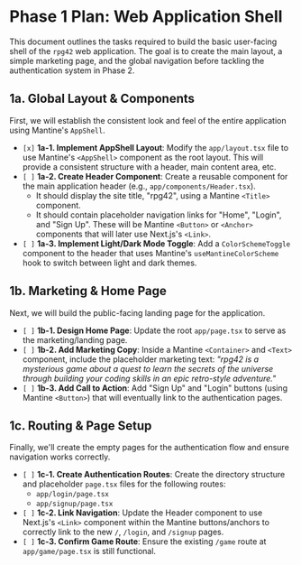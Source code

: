# Phase 1 Plan: Web Application Shell

This document outlines the tasks required to build the basic user-facing shell of the `rpg42` web application. The goal is to create the main layout, a simple marketing page, and the global navigation before tackling the authentication system in Phase 2.

## 1a. Global Layout & Components

First, we will establish the consistent look and feel of the entire application using Mantine's `AppShell`.

*   `[x]` **1a-1. Implement AppShell Layout**: Modify the `app/layout.tsx` file to use Mantine's `<AppShell>` component as the root layout. This will provide a consistent structure with a header, main content area, etc.
*   `[ ]` **1a-2. Create Header Component**: Create a reusable component for the main application header (e.g., `app/components/Header.tsx`).
    *   It should display the site title, "rpg42", using a Mantine `<Title>` component.
    *   It should contain placeholder navigation links for "Home", "Login", and "Sign Up". These will be Mantine `<Button>` or `<Anchor>` components that will later use Next.js's `<Link>`.
*   `[ ]` **1a-3. Implement Light/Dark Mode Toggle**: Add a `ColorSchemeToggle` component to the header that uses Mantine's `useMantineColorScheme` hook to switch between light and dark themes.

## 1b. Marketing & Home Page

Next, we will build the public-facing landing page for the application.

*   `[ ]` **1b-1. Design Home Page**: Update the root `app/page.tsx` to serve as the marketing/landing page.
*   `[ ]` **1b-2. Add Marketing Copy**: Inside a Mantine `<Container>` and `<Text>` component, include the placeholder marketing text: *"rpg42 is a mysterious game about a quest to learn the secrets of the universe through building your coding skills in an epic retro-style adventure."*
*   `[ ]` **1b-3. Add Call to Action**: Add "Sign Up" and "Login" buttons (using Mantine `<Button>`) that will eventually link to the authentication pages.

## 1c. Routing & Page Setup

Finally, we'll create the empty pages for the authentication flow and ensure navigation works correctly.

*   `[ ]` **1c-1. Create Authentication Routes**: Create the directory structure and placeholder `page.tsx` files for the following routes:
    *   `app/login/page.tsx`
    *   `app/signup/page.tsx`
*   `[ ]` **1c-2. Link Navigation**: Update the Header component to use Next.js's `<Link>` component within the Mantine buttons/anchors to correctly link to the new `/`, `/login`, and `/signup` pages.
*   `[ ]` **1c-3. Confirm Game Route**: Ensure the existing `/game` route at `app/game/page.tsx` is still functional.
